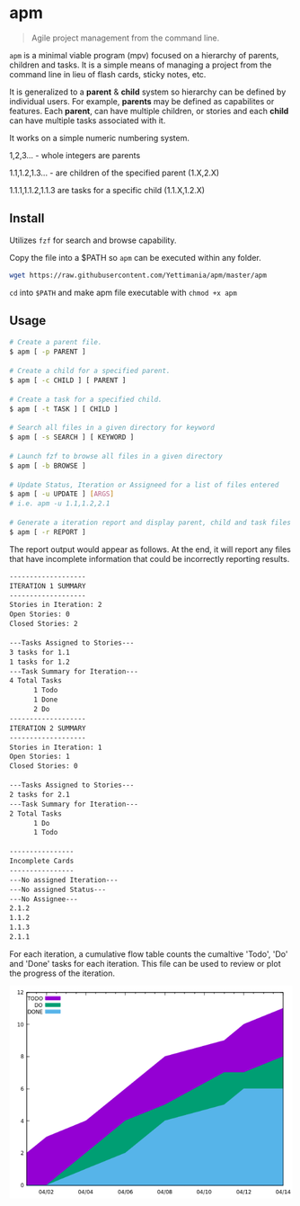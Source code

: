 # apm

> Agile project management from the command line.

`apm` is a minimal viable program (mpv) focused on a hierarchy of parents, children and tasks. It is a simple means of managing a project from the command line in lieu of flash cards, sticky notes, etc. 

It is generalized to a **parent** & **child** system so hierarchy can be defined by individual users. For example, **parents** may be defined as capabilites or features. Each **parent**, can have multiple children, or stories and each **child** can have multiple tasks associated with it. 

It works on a simple numeric numbering system.

1,2,3... - whole integers are parents

1.1,1.2,1.3... - are children of the specified parent (1.X,2.X)

1.1.1,1.1.2,1.1.3 are tasks for a specific child (1.1.X,1.2.X)

## Install

Utilizes `fzf` for search and browse capability.

Copy the file into a $PATH so `apm` can be executed within any folder.

```sh
wget https://raw.githubusercontent.com/Yettimania/apm/master/apm
```

`cd` into `$PATH` and make apm file executable with `chmod +x apm` 

## Usage

```sh
# Create a parent file.
$ apm [ -p PARENT ] 

# Create a child for a specified parent.
$ apm [ -c CHILD ] [ PARENT ]

# Create a task for a specified child.
$ apm [ -t TASK ] [ CHILD ]

# Search all files in a given directory for keyword
$ apm [ -s SEARCH ] [ KEYWORD ] 

# Launch fzf to browse all files in a given directory
$ apm [ -b BROWSE ]

# Update Status, Iteration or Assigneed for a list of files entered
$ apm [ -u UPDATE ] [ARGS]
# i.e. apm -u 1.1,1.2,2.1

# Generate a iteration report and display parent, child and task files that are incomplete. Creates a CFM file for each iteration that can be used to generate CFM charts in prefered application.'
$ apm [ -r REPORT ]
```

The report output would appear as follows. At the end, it will report any files that have incomplete information that could be incorrectly reporting results.

```sh
-------------------
ITERATION 1 SUMMARY
-------------------
Stories in Iteration: 2
Open Stories: 0
Closed Stories: 2

---Tasks Assigned to Stories---
3 tasks for 1.1
1 tasks for 1.2
---Task Summary for Iteration---
4 Total Tasks
      1 Todo
      1 Done
      2 Do
-------------------
ITERATION 2 SUMMARY
-------------------
Stories in Iteration: 1
Open Stories: 1
Closed Stories: 0

---Tasks Assigned to Stories---
2 tasks for 2.1
---Task Summary for Iteration---
2 Total Tasks
      1 Do
      1 Todo

----------------
Incomplete Cards
----------------
---No assigned Iteration---
---No assigned Status---
---No Assignee---
2.1.2
1.1.2
1.1.3
2.1.1
```

For each iteration, a cumulative flow table counts the cumaltive 'Todo', 'Do' and 'Done' tasks for each iteration. This file can be used to review or plot the progress of the iteration.

![cfm.png](https://github.com/Yettimania/apm/blob/master/cfm.png)

